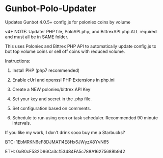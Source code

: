 # Gunbot-Polo-Updater
Updates Gunbot 4.0.5+ config.js for poloniex coins by volume

v4+ NOTE: Updater PHP file, PoloAPI.php, and BittrexAPI.php ALL required and must all be in SAME folder.

This uses Poloniex and Bittrex PHP API to automatically update config.js to bot top volume coins or sell off coins with reduced volume.

Instructions:

1) Install PHP (php7 recommended)

2) Enable cUrl and openssl PHP Extensions in php.ini 

3) Create a NEW poloniex/bittrex API Key

4) Set your key and secret in the .php file.

5) Set configuration based on comments.

6) Schedule to run using cron or task scheduler. Recommended 90 minute intervals.




If you like my work, I don't drink sooo buy me a Starbucks?

BTC: 1EbMRKN6eF8DJMA114E8Hx6JWyzX8YvN65

ETH: 0xB0cF532D96Ca3cf53484FA5c788A1627568Bb942
